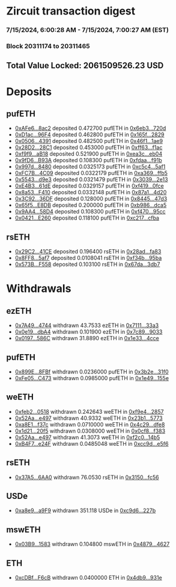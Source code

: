 # Zircuit transaction digest
### 7/15/2024, 6:00:28 AM - 7/15/2024, 7:00:27 AM (EST)
### Block 20311174 to 20311465

## Total Value Locked: 2061509526.23 USD

# Deposits
## pufETH
- [0xAFe6...8ac2](https://etherscan.io/address/0xAFe68a77C2aFFfc043afb7f22fc8fF883C758ac2) deposited 0.472700 pufETH in [0x6eb3...720d](https://etherscan.io/tx/0xAFe68a77C2aFFfc043afb7f22fc8fF883C758ac2)
- [0xD1ac...96F4](https://etherscan.io/address/0xD1ac13b9B8E5E8D6400fa156dD42770CdE6B96F4) deposited 0.462800 pufETH in [0x165f...2829](https://etherscan.io/tx/0xD1ac13b9B8E5E8D6400fa156dD42770CdE6B96F4)
- [0x0506...4391](https://etherscan.io/address/0x0506F8f87eB00A6CEB1fb6a06E1f2cF2966E4391) deposited 0.482500 pufETH in [0x46f1...1ae9](https://etherscan.io/tx/0x0506F8f87eB00A6CEB1fb6a06E1f2cF2966E4391)
- [0x28D2...28C1](https://etherscan.io/address/0x28D2f8047e4ff3F49190E0154B731079fcB528C1) deposited 0.453000 pufETH in [0xff63...f1ac](https://etherscan.io/tx/0x28D2f8047e4ff3F49190E0154B731079fcB528C1)
- [0xf9f9...aB18](https://etherscan.io/address/0xf9f90dfa61a7A3756628cdE24c433EcdA477aB18) deposited 0.521900 pufETH in [0xea3c...eb04](https://etherscan.io/tx/0xf9f90dfa61a7A3756628cdE24c433EcdA477aB18)
- [0x9fD6...B93A](https://etherscan.io/address/0x9fD62464f18F8cBe6fBe59B5f23278Ef6af8B93A) deposited 0.108300 pufETH in [0xfdaa...f91b](https://etherscan.io/tx/0x9fD62464f18F8cBe6fBe59B5f23278Ef6af8B93A)
- [0x997d...8480](https://etherscan.io/address/0x997d301701E257Dd0b1597abda5935A459AE8480) deposited 0.0325173 pufETH in [0xc5c4...5af1](https://etherscan.io/tx/0x997d301701E257Dd0b1597abda5935A459AE8480)
- [0xFC7B...4C09](https://etherscan.io/address/0xFC7B9eb7779a7D51d4D7Aa37df0710f9f4734C09) deposited 0.0322179 pufETH in [0xa369...ffb5](https://etherscan.io/tx/0xFC7B9eb7779a7D51d4D7Aa37df0710f9f4734C09)
- [0x5543...d9e3](https://etherscan.io/address/0x5543116C6790fd2b0de1fEBfC7f3307FbdE8d9e3) deposited 0.0321479 pufETH in [0x3039...2e13](https://etherscan.io/tx/0x5543116C6790fd2b0de1fEBfC7f3307FbdE8d9e3)
- [0xE4B3...61dE](https://etherscan.io/address/0xE4B35fb59A209057D6f91e8C0419abD248cC61dE) deposited 0.0329157 pufETH in [0xf419...0fce](https://etherscan.io/tx/0xE4B35fb59A209057D6f91e8C0419abD248cC61dE)
- [0x8a53...F410](https://etherscan.io/address/0x8a53FE49Ec9eaFf068B4a3C674fed53073a1F410) deposited 0.0332148 pufETH in [0x87a1...4d20](https://etherscan.io/tx/0x8a53FE49Ec9eaFf068B4a3C674fed53073a1F410)
- [0x3C92...36DF](https://etherscan.io/address/0x3C92a2C9AC922De3c15E703D32c65dA7a8D036DF) deposited 0.128000 pufETH in [0x8445...47d3](https://etherscan.io/tx/0x3C92a2C9AC922De3c15E703D32c65dA7a8D036DF)
- [0x65f5...E8DB](https://etherscan.io/address/0x65f5BbdA59FE7567FBCdC79256b91d322C75E8DB) deposited 0.200000 pufETH in [0xb986...dca5](https://etherscan.io/tx/0x65f5BbdA59FE7567FBCdC79256b91d322C75E8DB)
- [0x9AA4...58D4](https://etherscan.io/address/0x9AA495b8c7aC473103f4128FE9E8aC0eDD0258D4) deposited 0.108300 pufETH in [0xf470...95cc](https://etherscan.io/tx/0x9AA495b8c7aC473103f4128FE9E8aC0eDD0258D4)
- [0x0421...E260](https://etherscan.io/address/0x0421AF98d8e7512260eDA53eCfFaE577acF3E260) deposited 0.118100 pufETH in [0xc217...cfba](https://etherscan.io/tx/0x0421AF98d8e7512260eDA53eCfFaE577acF3E260)
## rsETH
- [0x29C2...41CE](https://etherscan.io/address/0x29C212Bf5077DF5badeC794c444417E2958d41CE) deposited 0.196400 rsETH in [0x28ad...fa83](https://etherscan.io/tx/0x29C212Bf5077DF5badeC794c444417E2958d41CE)
- [0x8FF8...5af7](https://etherscan.io/address/0x8FF8ad9c3d9c5659224C3306097ACC760c8b5af7) deposited 0.0108041 rsETH in [0xf34b...95ba](https://etherscan.io/tx/0x8FF8ad9c3d9c5659224C3306097ACC760c8b5af7)
- [0x573B...F558](https://etherscan.io/address/0x573B3C2751DC99F398FA77A3c3788e54641dF558) deposited 0.103100 rsETH in [0x67da...3db7](https://etherscan.io/tx/0x573B3C2751DC99F398FA77A3c3788e54641dF558)
# Withdrawals
## ezETH
- [0x7A49...4744](https://etherscan.io/address/0x7A493Be5c2ce014cD049Bf178a1ac0Db1B434744) withdrawn 43.7533 ezETH in [0x7111...33a3](https://etherscan.io/tx/0x7A493Be5c2ce014cD049Bf178a1ac0Db1B434744)
- [0x0e19...dbA4](https://etherscan.io/address/0x0e1920F08467ABcDc2B4249A3Ec9451437f9dbA4) withdrawn 0.101900 ezETH in [0x7c89...9033](https://etherscan.io/tx/0x0e1920F08467ABcDc2B4249A3Ec9451437f9dbA4)
- [0x0197...586C](https://etherscan.io/address/0x01974549C9B9a30d47c548A16b120b1cAa7B586C) withdrawn 31.8890 ezETH in [0x1e33...4cce](https://etherscan.io/tx/0x01974549C9B9a30d47c548A16b120b1cAa7B586C)
## pufETH
- [0x899E...8FBf](https://etherscan.io/address/0x899E7228E2447254e074B308A6aA6023344f8FBf) withdrawn 0.0236000 pufETH in [0x3b2e...31f0](https://etherscan.io/tx/0x899E7228E2447254e074B308A6aA6023344f8FBf)
- [0xFe05...C473](https://etherscan.io/address/0xFe054d11e5b319C257F3A49d008228dE6064C473) withdrawn 0.0985000 pufETH in [0x1e49...155e](https://etherscan.io/tx/0xFe054d11e5b319C257F3A49d008228dE6064C473)
## weETH
- [0xfeb2...0518](https://etherscan.io/address/0xfeb234c133967cd410C88106a4e9c893eda00518) withdrawn 0.242643 weETH in [0xf9e4...2857](https://etherscan.io/tx/0xfeb234c133967cd410C88106a4e9c893eda00518)
- [0x52Aa...e497](https://etherscan.io/address/0x52Aa899454998Be5b000Ad077a46Bbe360F4e497) withdrawn 40.9332 weETH in [0x23b1...5773](https://etherscan.io/tx/0x52Aa899454998Be5b000Ad077a46Bbe360F4e497)
- [0xa8E1...f37c](https://etherscan.io/address/0xa8E17bE2B11E744561859C9C31EA060EE30bf37c) withdrawn 0.0710000 weETH in [0x4c29...dfe8](https://etherscan.io/tx/0xa8E17bE2B11E744561859C9C31EA060EE30bf37c)
- [0x1d21...20f5](https://etherscan.io/address/0x1d2178942FF235BEbDD0c1D8305301e1280720f5) withdrawn 0.0308000 weETH in [0x0cf8...f383](https://etherscan.io/tx/0x1d2178942FF235BEbDD0c1D8305301e1280720f5)
- [0x52Aa...e497](https://etherscan.io/address/0x52Aa899454998Be5b000Ad077a46Bbe360F4e497) withdrawn 41.3073 weETH in [0xf2c0...14b5](https://etherscan.io/tx/0x52Aa899454998Be5b000Ad077a46Bbe360F4e497)
- [0xB4F7...e24F](https://etherscan.io/address/0xB4F7d0536c3503f68F02A002F8b270091148e24F) withdrawn 0.0485048 weETH in [0xcc9d...e5f6](https://etherscan.io/tx/0xB4F7d0536c3503f68F02A002F8b270091148e24F)
## rsETH
- [0x37A5...6AA0](https://etherscan.io/address/0x37A530552cA9df0533D317A292DcC8A582776AA0) withdrawn 76.0530 rsETH in [0x3150...fc56](https://etherscan.io/tx/0x37A530552cA9df0533D317A292DcC8A582776AA0)
## USDe
- [0xa8e9...a9F9](https://etherscan.io/address/0xa8e91dcd6252F234a29Ea21535BC2Bd3297ea9F9) withdrawn 351.118 USDe in [0xc9d6...227b](https://etherscan.io/tx/0xa8e91dcd6252F234a29Ea21535BC2Bd3297ea9F9)
## mswETH
- [0x03B9...1583](https://etherscan.io/address/0x03B9C9Bec7D3b7E89d51163aBAA7A08af5CB1583) withdrawn 0.104800 mswETH in [0x4879...4627](https://etherscan.io/tx/0x03B9C9Bec7D3b7E89d51163aBAA7A08af5CB1583)
## ETH
- [0xcDBf...F6cB](https://etherscan.io/address/0xcDBf1DA47C1Fd2D48902D62cec48Cb0C3C01F6cB) withdrawn 0.0400000 ETH in [0x4db9...931e](https://etherscan.io/tx/0xcDBf1DA47C1Fd2D48902D62cec48Cb0C3C01F6cB)
